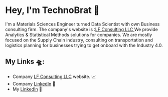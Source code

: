 # Hey, I'm TechnoBrat :wave:
I'm a Materials Sciences Engineer turned Data Scientist with own Business consulting firm. 
The company's website is :<a href="https://www.lfconsulting.tech">LF Consulting LLC </a> We provide Analytics & Statistical Methods solutions for companies. 
We are mostly focused on the Supply Chain industry, consulting on transportation and logistics planning for businesses trying to get onboard with the Industry 4.0.
## My Links &#x1f6f8;:
- Company <a href="https://www.lfconsulting.tech"> LF Consulting LLC</a> website. :chart_with_upwards_trend:
- Company <a href="https://www.linkedin.com/company/lf-consulting-llc-ds">LinkedIn</a> :briefcase: 
- My <a href="https://www.linkedin.com/in/luis-ferlante-00b458a7">LinkedIn</a> :briefcase:
